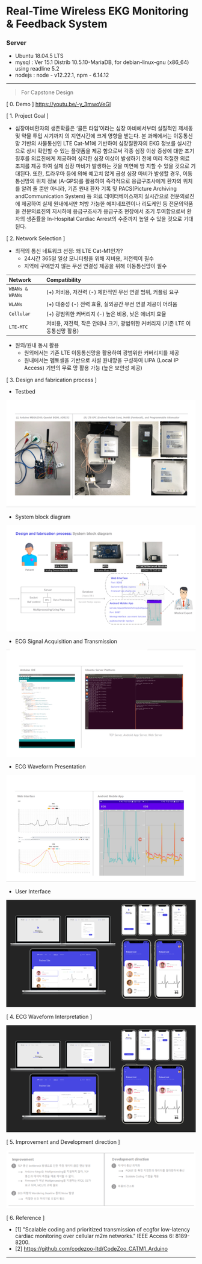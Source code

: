 # Real-Time Wireless EKG Monitoring & Feedback System

### Server
- Ubuntu 18.04.5 LTS   
- mysql : Ver 15.1 Distrib 10.5.10-MariaDB, for debian-linux-gnu (x86_64) using readline 5.2   
- nodejs : node - v12.22.1, npm - 6.14.12   

-------------
> For Capstone Design

[ 0. Demo ]
https://youtu.be/-y_3mwoVeGI


[ 1. Project Goal ]
- 심장마비환자의 생존확률은 ‘골든 타임’이라는 심장 마비에서부터 실질적인 제세동 및 약물 투입 시기까지 의 지연시간에 크게 영향을 받는다. 본 과제에서는 이동통신망 기반의 사물통신인 LTE Cat-M1에 기반하여 심장질환자의 EKG 정보를 실시간으로 상시 확인할 수 있는 플랫폼을 제공 함으로써 각종 심장 이상 증상에 대한 조기 징후를 의료진에게 제공하여 심각한 심장 이상이 발생하기 전에 미리 적절한 의료 조치를 제공 하여 실제 심장 마비가 발생하는 것을 미연에 방 지할 수 있을 것으로 기대된다. 또한, 트라우마 등에 의해 예고치 않게 급성 심장 마비가 발생할 경우, 이동통신망의 위치 정보 (A-GPS)를 활용하여 즉각적으로 응급구조사에게 환자의 위치를 알려 줄 뿐만 아니라, 기존 원내 환자 기록 및 PACS(Picture Archiving andCommunication System) 등 의료 데이터베이스까지 실시간으로 전문의료진에 제공하여 실제 원내에서만 처방 가능한 에피네프린이나 리도케인 등 전문의약품을 전문의료진의 지시하에 응급구조사가 응급구조 현장에서 조기 투여함으로써 환자의 생존률을 In-Hospital Cardiac Arrest의 수준까지 높일 수 있을 것으로 기대된다. 

[ 2. Network Selection ]
- 최적의 통신 네트워크 선정: 왜 LTE Cat-M1인가? 
  - 24시간 365일 일상 모니터링을 위해 저비용, 저전력이 필수   
  - 지역에 구애받지 않는 무선 연결성 제공을 위해 이동통신망이 필수   

|Network|Compatibility|
|:---|:---|
|`WBANs & WPANs`|(+) 저비용, 저전력 (-) 제한적인 무선 연결 범위, 커플링 요구|
|`WLANs`|(+) 대중성 (-) 전력 효율, 실외공간 무선 연결 제공이 어려움|
|`Cellular`|(+) 광범위한 커버리지 (-) 높은 비용, 낮은 에너지 효율|
|`LTE-MTC`|저비용, 저전력, 작은 안테나 크기, 광범위한 커버리지 (기존 LTE 이동통신망 활용)|

- 원외/원내 동시 활용
  - 원외에서는 기존 LTE 이동통신망을 활용하여 광범위한 커버리지를 제공   
  - 원내에서는 펨토셀을 기반으로 사설 원내망을 구성하여 LIPA (Local IP Access) 기반의 무료 망 활용 가능 (높은 보안성 제공)   

[ 3. Design and fabrication process ]   
- Testbed

<img src="/Img/testbed.png">

- System block diagram

<img src="/Img/diagram.png">

- ECG Signal Acquisition and Transmission

<img src="/Img/signal.png">

- ECG Waveform Presentation

<img src="/Img/waveform.png">

- User Interface

<img src="/Img/ui.png">

[ 4. ECG Waveform Interpretation ]   

<img src="/Img/ui.png">

[ 5. Improvement and Development direction ]

<img src="/Img/improve.png">

[ 6. Reference ]   

- [1] "Scalable coding and prioritized transmission of ecgfor low-latency cardiac monitoring over cellular m2m networks." IEEE Access 6: 8189-8200.   
- [2] https://github.com/codezoo-ltd/CodeZoo_CATM1_Arduino
-------------
